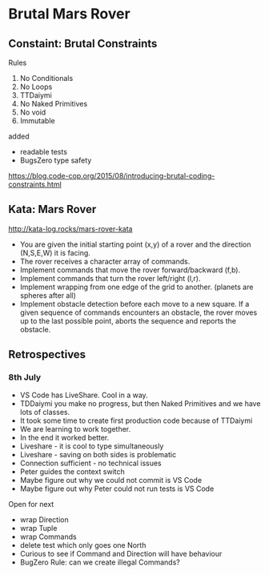 # Brutal Mars Rover

## Constaint: Brutal Constraints

Rules

1. No Conditionals
1. No Loops
1. TTDaiymi 
1. No Naked Primitives
1. No void
1. Immutable

added

* readable tests
* BugsZero type safety

https://blog.code-cop.org/2015/08/introducing-brutal-coding-constraints.html

## Kata: Mars Rover

http://kata-log.rocks/mars-rover-kata

* You are given the initial starting point (x,y) of a rover and the direction (N,S,E,W) it is facing.
* The rover receives a character array of commands.
* Implement commands that move the rover forward/backward (f,b).
* Implement commands that turn the rover left/right (l,r).
* Implement wrapping from one edge of the grid to another. (planets are spheres after all)
* Implement obstacle detection before each move to a new square. If a given sequence of commands encounters an obstacle, the rover moves up to the last possible point, aborts the sequence and reports the obstacle.

## Retrospectives

### 8th July

* VS Code has LiveShare. Cool in a way.
* TDDaiymi you make no progress, but then Naked Primitives and we have lots of classes.
* It took some time to create first production code because of TTDaiymi
* We are learning to work together.
* In the end it worked better.
* Liveshare - it is cool to type simultaneously
* Liveshare - saving on both sides is problematic
* Connection sufficient - no technical issues
* Peter guides the context switch
* Maybe figure out why we could not commit is VS Code
* Maybe figure out why Peter could not run tests is VS Code

Open for next

* wrap Direction
* wrap Tuple
* wrap Commands
* delete test which only goes one North
* Curious to see if Command and Direction will have behaviour
* BugZero Rule: can we create illegal Commands?
